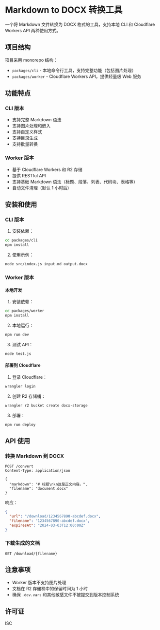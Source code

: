 # Markdown to DOCX 转换工具

一个将 Markdown 文件转换为 DOCX 格式的工具，支持本地 CLI 和 Cloudflare Workers API 两种使用方式。

## 项目结构

项目采用 monorepo 结构：

- `packages/cli` - 本地命令行工具，支持完整功能（包括图片处理）
- `packages/worker` - Cloudflare Workers API，提供轻量级 Web 服务

## 功能特点

### CLI 版本

- 支持完整 Markdown 语法
- 支持图片处理和嵌入
- 支持自定义样式
- 支持目录生成
- 支持批量转换

### Worker 版本

- 基于 Cloudflare Workers 和 R2 存储
- 提供 RESTful API
- 支持基础 Markdown 语法（标题、段落、列表、代码块、表格等）
- 自动文件清理（默认 1 小时后）

## 安装和使用

### CLI 版本

1. 安装依赖：

```bash
cd packages/cli
npm install
```

2. 使用示例：

```bash
node src/index.js input.md output.docx
```

### Worker 版本

#### 本地开发

1. 安装依赖：

```bash
cd packages/worker
npm install
```

2. 本地运行：

```bash
npm run dev
```

3. 测试 API：

```bash
node test.js
```

#### 部署到 Cloudflare

1. 登录 Cloudflare：

```bash
wrangler login
```

2. 创建 R2 存储桶：

```bash
wrangler r2 bucket create docx-storage
```

3. 部署：

```bash
npm run deploy
```

## API 使用

### 转换 Markdown 到 DOCX

```http
POST /convert
Content-Type: application/json

{
  "markdown": "# 标题\n\n这是正文内容。",
  "filename": "document.docx"
}
```

响应：

```json
{
  "url": "/download/1234567890-abcdef.docx",
  "filename": "1234567890-abcdef.docx",
  "expiresAt": "2024-03-03T12:00:00Z"
}
```

### 下载生成的文档

```http
GET /download/{filename}
```

## 注意事项

- Worker 版本不支持图片处理
- 文档在 R2 存储桶中的保留时间为 1 小时
- 确保 `.dev.vars` 和其他敏感文件不被提交到版本控制系统

## 许可证

ISC

